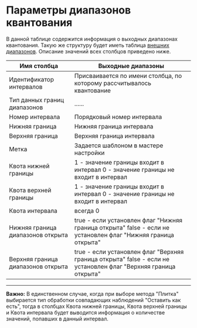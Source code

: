 # Параметры диапазонов квантования

В данной таблице содержится информация о выходных диапазонах квантования. Такую же структуру будет иметь таблица [внешних диапазонов](../../../processors/preprocessing/quantization/outdoor_ranges.md). Описание значений всех столбцов приведено ниже.

 | Имя столбца | Выходные диапазоны |
 | ------- | ------- |
 | Идентификатор интервалов | Присваивается по имени столбца, по которому рассчитывалось квантование |
 | Тип данных границ диапазонов | ...... |
 | Номер интервала | Порядковый номер интервала |
 | Нижняя граница | Нижняя граница интервала |
 | Верхняя граница | Верхняя граница интервала |
 | Метка | Задается шаблоном в мастере настройки |
 | Квота нижней границы | 1 - значение границы входит в интервал 0 - значение границы не входит в интервал |
 | Квота верхней границы | 1 - значение границы входит в интервал 0 - значение границы не входит в интервал |
 | Квота интервала | всегда 0 |
 | Нижняя граница диапазонов открыта | true - если установлен флаг "Нижняя граница открыта" false - если не установлен флаг "Нижняя граница открыта" |
 | Верхняя граница диапазонов открыта | true - если установлен флаг "Верхняя граница открыта" false - если не установлен флаг "Верхняя граница открыта" |

-------

**Важно:** В единственном случае, когда при выборе метода "Плитка" выбирается тип обработки совпадающих наблюдений "Оставить как есть", тогда в столбцах Квота нижней границы, Квота верхней границы и Квота интервала будет выводится информация о количестве значений, попавших в данный интервал.
